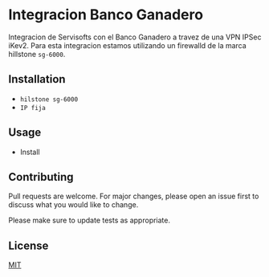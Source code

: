 # Integracion Banco Ganadero

Integracion de Servisofts con el Banco Ganadero a travez de una VPN IPSec iKev2.
Para esta integracion estamos utilizando un firewalld de la marca hillstone `sg-6000`.


## Installation

- `hilstone sg-6000`
- `IP fija`

## Usage
- Install
  
## Contributing

Pull requests are welcome. For major changes, please open an issue first
to discuss what you would like to change.

Please make sure to update tests as appropriate.
## License
[MIT](https://choosealicense.com/licenses/mit/)